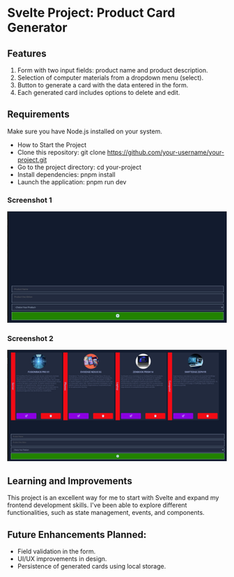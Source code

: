 # Svelte Project: Product Card Generator

## Features

1. Form with two input fields: product name and product description.
2. Selection of computer materials from a dropdown menu (select).
3. Button to generate a card with the data entered in the form.
4. Each generated card includes options to delete and edit.

## Requirements

Make sure you have Node.js installed on your system.

- How to Start the Project
- Clone this repository: git clone https://github.com/your-username/your-project.git
- Go to the project directory: cd your-project
- Install dependencies: pnpm install
- Launch the application: pnpm run dev

### Screenshot 1

![Zero Products](./src/assets/simple.png)

### Screenshot 2

![With Productos](./src/assets/complete.png)

## Learning and Improvements

This project is an excellent way for me to start with Svelte and expand my frontend development skills. I've been able to explore different functionalities, such as state management, events, and components.

## Future Enhancements Planned:

- Field validation in the form.
- UI/UX improvements in design.
- Persistence of generated cards using local storage.
